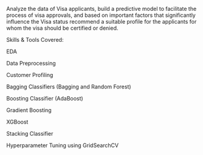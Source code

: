 Analyze the data of Visa applicants, build a predictive model to facilitate the process of visa approvals, and based on important factors that significantly influence the Visa status recommend a suitable profile for the applicants for whom the visa should be certified or denied.

Skills & Tools Covered:

EDA

Data Preprocessing

Customer Profiling

Bagging Classifiers (Bagging and Random Forest)

Boosting Classifier (AdaBoost)

Gradient Boosting

XGBoost

Stacking Classifier

Hyperparameter Tuning using GridSearchCV


